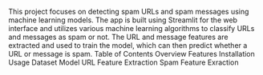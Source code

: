 This project focuses on detecting spam URLs and spam messages using machine learning models. The app is built using Streamlit for the web interface and utilizes various machine learning algorithms to classify URLs and messages as spam or not. The URL and message features are extracted and used to train the model, which can then predict whether a URL or message is spam.
Table of Contents
 Overview
 Features
 Installation
 Usage
 Dataset
 Model
 URL Feature Extraction
 Spam Feature Exraction 

